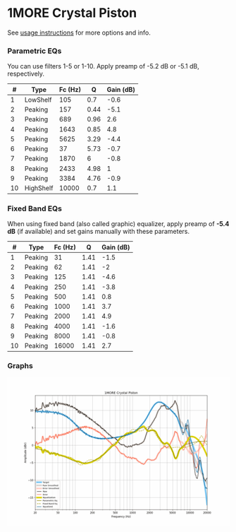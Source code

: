 # 1MORE Crystal Piston
See [usage instructions](https://github.com/jaakkopasanen/AutoEq#usage) for more options and info.

### Parametric EQs
You can use filters 1-5 or 1-10. Apply preamp of -5.2 dB or -5.1 dB, respectively.

|   # | Type      |   Fc (Hz) |    Q |   Gain (dB) |
|-----|-----------|-----------|------|-------------|
|   1 | LowShelf  |       105 | 0.7  |        -0.6 |
|   2 | Peaking   |       157 | 0.44 |        -5.1 |
|   3 | Peaking   |       689 | 0.96 |         2.6 |
|   4 | Peaking   |      1643 | 0.85 |         4.8 |
|   5 | Peaking   |      5625 | 3.29 |        -4.4 |
|   6 | Peaking   |        37 | 5.73 |        -0.7 |
|   7 | Peaking   |      1870 | 6    |        -0.8 |
|   8 | Peaking   |      2433 | 4.98 |         1   |
|   9 | Peaking   |      3384 | 4.76 |        -0.9 |
|  10 | HighShelf |     10000 | 0.7  |         1.1 |

### Fixed Band EQs
When using fixed band (also called graphic) equalizer, apply preamp of **-5.4 dB** (if available) and set gains manually with these parameters.

|   # | Type    |   Fc (Hz) |    Q |   Gain (dB) |
|-----|---------|-----------|------|-------------|
|   1 | Peaking |        31 | 1.41 |        -1.5 |
|   2 | Peaking |        62 | 1.41 |        -2   |
|   3 | Peaking |       125 | 1.41 |        -4.6 |
|   4 | Peaking |       250 | 1.41 |        -3.8 |
|   5 | Peaking |       500 | 1.41 |         0.8 |
|   6 | Peaking |      1000 | 1.41 |         3.7 |
|   7 | Peaking |      2000 | 1.41 |         4.9 |
|   8 | Peaking |      4000 | 1.41 |        -1.6 |
|   9 | Peaking |      8000 | 1.41 |        -0.8 |
|  10 | Peaking |     16000 | 1.41 |         2.7 |

### Graphs
![](./1MORE%20Crystal%20Piston.png)
